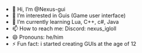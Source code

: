 - 👋 Hi, I’m @Nexus-gui
- 👀 I’m interested in Guis (Game user interface)
- 🌱 I’m currently learning Lua, C++, c#, Java
- 📫 How to reach me: Discord: nexus_igloll
- 😄 Pronouns: he/him
- ⚡ Fun fact: i started creating GUIs at the age of 12

<!---
Nexus-gui/Nexus-gui is a ✨ special ✨ repository because its `README.md` (this file) appears on your GitHub profile.
You can click the Preview link to take a look at your changes.
--->

